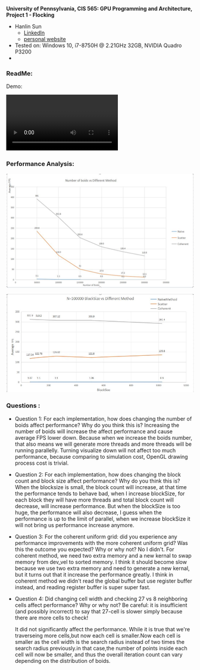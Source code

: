 **University of Pennsylvania, CIS 565: GPU Programming and Architecture,
Project 1 - Flocking**

* Hanlin Sun
  *  [LinkedIn](https://www.linkedin.com/in/hanlin-sun-7162941a5/)
  *  [personal website](https://hanlinsun.github.io/)
* Tested on:  Windows 10, i7-8750H @ 2.21GHz 32GB, NVIDIA Quadro P3200
* 
### ReadMe:

Demo:

![Demo video](images/output.mp4)

### Performance Analysis:

![number of boids](images/graph.JPG)

![number of BlockSize](images/graph2.JPG)

### Questions : 
* Question 1: For each implementation, how does changing the number of boids affect performance? Why do you think this is?
Increasing the number of boids will increase the affect performance and cause average FPS lower down. Because when we increase the boids number, that also means we will generate more threads and more threads will be running parallelly. Turning visualize down will not affect too much performance, because comparing to simulation cost, OpenGL drawing process cost is trivial. 

* Question 2: For each implementation, how does changing the block count and block size affect performance? Why do you think this is?
When the blocksize is small, the block count will increase, at that time the performance tends to behave bad, when I increase blockSize, for each block they will have more threads and total block count will decrease, will increase performance.
But when the blockSize is too huge, the performance will also decrease, I guess when the performance is up to the limit of parallel, when we increase blockSize it will not bring us performance increase anymore.

* Question 3: For the coherent uniform grid: did you experience any performance improvements with the more coherent uniform grid? Was this the outcome you expected? Why or why not?
No I didn't. For coherent method, we need two extra memory and a new kernal to swap memory from dev_vel to sorted memory. I think it should become slow because we use two extra memory and need to generate a new kernal, but it turns out that it increase the performance greatly.
I think in coherent method we didn't read the global buffer but use register buffer instead, and reading register buffer is super super fast.

* Question 4: Did changing cell width and checking 27 vs 8 neighboring cells affect performance? Why or why not? Be careful: it is insufficient (and possibly incorrect) to say that 27-cell is slower simply because there are more cells to check!
  
  It did not significantly affect the performance. While it is true that we're traverseing more cells,but now each cell is smaller.Now each cell is smaller as the cell width is the search radius instead of two times the search radius previously.in that case,the number of points inside each cell will now be smaller, and thus the overall iteration count can vary depending on the distribution of boids.